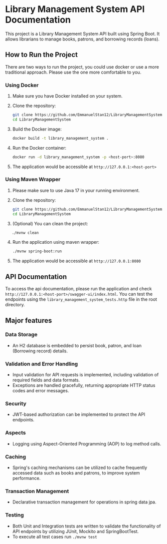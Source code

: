 # Library Management System API Documentation

This project is a Library Management System API built using Spring Boot. It allows librarians to manage books, patrons, and borrowing records (loans).

## How to Run the Project
There are two ways to run the project, you could use docker or use a more traditional approach. Please use the one more comfortable to you.

### Using Docker

1. Make sure you have Docker installed on your system.
2. Clone the repository:

   ```bash
   git clone https://github.com/EmmanuelStan12/LibraryManagementSystem.git
   cd LibraryManagementSystem
   ```
3. Build the Docker image:
   ```bash
   docker build -t library_management_system .
   ```

4. Run the Docker container:
   ```bash
   docker run -d library_management_system -p <host-port>:8080
   ```

5. The application would be accessible at
   `http://127.0.0.1:<host-port>`

### Using Maven Wrapper

1. Please make sure to use Java 17 in your running environment.
2. Clone the repository:

   ```bash
   git clone https://github.com/EmmanuelStan12/LibraryManagementSystem.git
   cd LibraryManagementSystem
   ```
3. (Optional) You can clean the project:

```bash
   ./mvnw clean
```

4. Run the application using maven wrapper:
   ```bash
   ./mvnw spring-boot:run
   ```
5. The application would be accessible at
   `http://127.0.0.1:8080` 

## API Documentation
To access the api documentation, please run the application and check `http://127.0.0.1:<host-port>/swagger-ui/index.html`.
You can test the endpoints using the `library_management_system_tests.http` file in the root directory.

## Major features

### Data Storage

- An H2 database is embedded to persist book, patron, and loan (Borrowing record) details.

### Validation and Error Handling

- Input validation for API requests is implemented, including validation of required fields and data formats.
- Exceptions are handled gracefully, returning appropriate HTTP status codes and error messages.

### Security

- JWT-based authorization can be implemented to protect the API endpoints.

### Aspects

- Logging using Aspect-Oriented Programming (AOP) to log method calls.

### Caching

- Spring's caching mechanisms can be utilized to cache frequently accessed data such as books and patrons, to improve system performance.

### Transaction Management

- Declarative transaction management for operations in spring data jpa.

### Testing

- Both Unit and Integration tests are written to validate the functionality of API endpoints by utilizing JUnit, Mockito and SpringBootTest.
- To execute all test cases run `./mvnw test`


